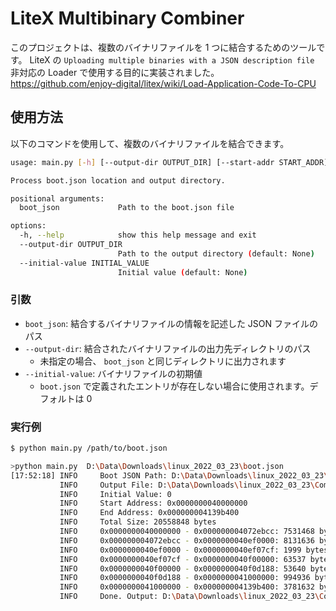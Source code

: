 # LiteX Multibinary Combiner

このプロジェクトは、複数のバイナリファイルを 1 つに結合するためのツールです。
LiteX の `Uploading multiple binaries with a JSON description file` 非対応の Loader で使用する目的に実装されました。
<https://github.com/enjoy-digital/litex/wiki/Load-Application-Code-To-CPU>

## 使用方法

以下のコマンドを使用して、複数のバイナリファイルを結合できます。

```sh
usage: main.py [-h] [--output-dir OUTPUT_DIR] [--start-addr START_ADDR] [--initial-value INITIAL_VALUE] boot_json

Process boot.json location and output directory.

positional arguments:
  boot_json             Path to the boot.json file

options:
  -h, --help            show this help message and exit
  --output-dir OUTPUT_DIR
                        Path to the output directory (default: None)
  --initial-value INITIAL_VALUE
                        Initial value (default: None)
```

### 引数

- `boot_json`: 結合するバイナリファイルの情報を記述した JSON ファイルのパス
- `--output-dir`: 結合されたバイナリファイルの出力先ディレクトリのパス
  - 未指定の場合、 `boot_json` と同じディレクトリに出力されます
- `--initial-value`: バイナリファイルの初期値
  - `boot.json` で定義されたエントリが存在しない場合に使用されます。デフォルトは 0

### 実行例

```sh
$ python main.py /path/to/boot.json

>python main.py  D:\Data\Downloads\linux_2022_03_23\boot.json
[17:52:18] INFO     Boot JSON Path: D:\Data\Downloads\linux_2022_03_23\boot.json                                                         main.py:68
           INFO     Output File: D:\Data\Downloads\linux_2022_03_23\Combined.bin                                                         main.py:69
           INFO     Initial Value: 0                                                                                                     main.py:70
           INFO     Start Address: 0x0000000040000000                                                                                    main.py:71
           INFO     End Address: 0x000000004139b400                                                                                      main.py:72
           INFO     Total Size: 20558848 bytes                                                                                           main.py:73
           INFO     0x0000000040000000 - 0x000000004072ebcc: 7531468 bytes  Image                                                        main.py:89
           INFO     0x000000004072ebcc - 0x0000000040ef0000: 8131636 bytes  Fill with 0x00                                               main.py:83
           INFO     0x0000000040ef0000 - 0x0000000040ef07cf: 1999 bytes     rv32.dtb                                                     main.py:89
           INFO     0x0000000040ef07cf - 0x0000000040f00000: 63537 bytes    Fill with 0x00                                               main.py:83
           INFO     0x0000000040f00000 - 0x0000000040f0d188: 53640 bytes    opensbi.bin                                                  main.py:89
           INFO     0x0000000040f0d188 - 0x0000000041000000: 994936 bytes   Fill with 0x00                                               main.py:83
           INFO     0x0000000041000000 - 0x000000004139b400: 3781632 bytes  rootfs.cpio                                                  main.py:89
           INFO     Done. Output: D:\Data\Downloads\linux_2022_03_23\Combined.bin                                                        main.py:95
```

